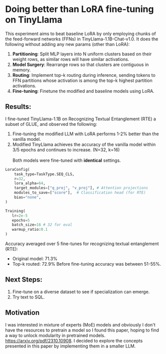 # Doing better than LoRA fine-tuning on TinyLlama 

This experiment aims to beat baseline LoRA by only employing chunks of the feed-forward networks (FFNs) in TinyLlama-1.1B-Chat-v1.0. It does the following without adding any new params (other than LoRA): 
1. **Partitioning**: Split MLP layers into N uniform clusters based on their weight rows, as similar rows will have similar activations. 
2. **Model Surgery**: Rearrange rows so that clusters are contiguous in memory. 
3. **Routing**: Implement top-k routing during inference, sending tokens to FFN partitions whose activation is among the top-k highest partition activations. 
4. **Fine-tuning**: Finetune the modified and baseline models using LoRA. 

## Results: 

I fine-tuned TinyLlama-1.1B on Recognizing Textual Entanglement (RTE) a subset of GLUE, and observed the following: 
1. Fine-tuning the modified LLM with LoRA performs 1-2% better than the vanilla model. 
2. Modified TinyLlama achieves the accuracy of the vanilla model within 3/5 epochs and continues to increase. (N=32, k=16)
\
\
Both models were fine-tuned with **identical** settings. 
```python
LoraConfig(
    task_type=TaskType.SEQ_CLS,
    r=32,                    
    lora_alpha=64,         
    target_modules=["q_proj", "v_proj"], # Attention projections
    modules_to_save=["score"],  # Classification head (for RTE)
    bias="none",
)
```

```python
Training(
   lr=2e-5
   epochs=5
   batch_size=16 # 32 for eval
   warmup_ratio:0.1
)
```

Accuracy averaged over 5 fine-tunes for recognizing textual entanglement (RTE): 
- Original model: 71.3%
- Top-k routed: 72.9%
Before fine-tuning accuracy was between 51-55%. 

## Next Steps: 
1. Fine-tune on a diverse dataset to see if specialization can emerge. 
2. Try text to SQL. 

## Motivation 
I was interested in mixture of experts (MoE) models and obviously I don't have the resources to pretrain a model so I found this paper, hoping to find a way to unlock modularity in pretrained models. https://arxiv.org/pdf/2310.10908. I decided to explore the concepts presented in this paper by implementing them in a smaller LLM. 

